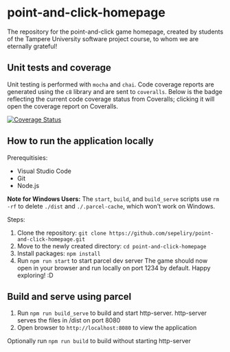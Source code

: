 # point-and-click-homepage

The repository for the point-and-click game homepage, created by students of the Tampere University software project course, to whom we are eternally grateful!

## Unit tests and coverage

Unit testing is performed with `mocha` and `chai`. Code coverage reports are generated using the `c8` library and are sent to `coveralls`. Below is the badge reflecting the current code coverage status from Coveralls; clicking it will open the coverage report on Coveralls.

[![Coverage Status](https://coveralls.io/repos/github/sepeliry/point-and-click-homepage/badge.svg?branch=main)](https://coveralls.io/github/sepeliry/point-and-click-homepage?branch=main)

## How to run the application locally

Prerequitisies:

- Visual Studio Code
- Git
- Node.js

**Note for Windows Users:** The `start`, `build`, and `build_serve` scripts use `rm -rf` to delete `./dist` and `./.parcel-cache`, which won't work on Windows.

Steps:

1. Clone the repository: `git clone https://github.com/sepeliry/point-and-click-homepage.git`
2. Move to the newly created directory: `cd point-and-click-homepage`
3. Install packages: `npm install`
4. Run `npm run start` to start parcel dev server
   The game should now open in your browser and run locally on port 1234 by default. Happy exploring! :D

## Build and serve using parcel

1. Run `npm run build_serve` to build and start http-server. http-server serves the files in /dist on port 8080
2. Open browser to `http://localhost:8080` to view the application

Optionally run `npm run build` to build without starting http-server

